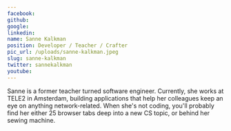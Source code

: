 ```yaml
---
facebook: 
github: 
google: 
linkedin: 
name: Sanne Kalkman
position: Developer / Teacher / Crafter
pic_url: /uploads/sanne-kalkman.jpeg
slug: sanne-kalkman
twitter: sannekalkman
youtube: 
---
```

<p>Sanne is a former teacher turned software engineer. Currently, she works at TELE2 in Amsterdam, building applications that help her colleagues keep an eye on anything network-related. When she&#39;s not coding, you&#39;ll probably find her either 25 browser tabs deep into a new CS topic, or behind her sewing machine.</p>
